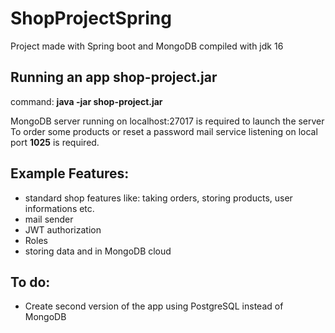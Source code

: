 # ShopProjectSpring
Project made with Spring boot and MongoDB compiled with jdk 16

## Running an app shop-project.jar
command: **java -jar shop-project.jar**

MongoDB server running on localhost:27017 is required to launch the server
To order some products or reset a password mail service listening on local port **1025** is required.

## Example Features:
- standard shop features like: taking orders, storing products, user informations etc. 
- mail sender
- JWT authorization
- Roles
- storing data and in MongoDB cloud

## To do:
- Create second version of the app using PostgreSQL instead of MongoDB
